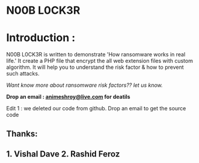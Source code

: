 # N00B L0CK3R

<h1>Introduction :</h1>

N00B L0CK3R is written to demonstrate 'How ransomware works in real life.' It create a PHP file that encrypt the all web extension files with custom algorithm. It will help you to understand the risk factor & how to prevent such attacks.


<i>Want know more about ransomware risk factors?? let us know. </i>

<b>Drop an email : animeshroy@live.com for deatils </b>

Edit 1 : we deleted our code from github. Drop an email to get the source code





<h2>Thanks:<h2>
1. Vishal Dave 
2. Rashid Feroz 



